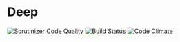 # Deep

[![Scrutinizer Code Quality](https://scrutinizer-ci.com/g/fsotomsk/Deep/badges/quality-score.png?b=master)](https://scrutinizer-ci.com/g/fsotomsk/Deep/?branch=master)
[![Build Status](https://scrutinizer-ci.com/g/fsotomsk/Deep/badges/build.png?b=master)](https://scrutinizer-ci.com/g/fsotomsk/Deep/build-status/master)
[![Code Climate](https://codeclimate.com/repos/569ab471e37dd96f39002acd/badges/ed3bf4b998b93010081b/gpa.svg)](https://codeclimate.com/repos/569ab471e37dd96f39002acd/feed)